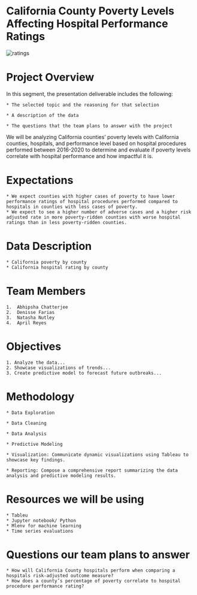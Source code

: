 # California County Poverty Levels Affecting Hospital Performance Ratings

![ratings](https://user-images.githubusercontent.com/119356418/236340784-ccbd842a-755d-4cdf-a6fa-aa115ec569b7.jpeg)


# Project Overview

In this segment, the presentation deliverable includes the following:

	* The selected topic and the reasoning for that selection 

	* A description of the data 
	
	* The questions that the team plans to answer with the project 

We will be analyzing California counties’ poverty levels with California counties, hospitals, and performance level based on hospital procedures performed between 2016-2020 to determine and evaluate if poverty levels correlate with hospital performance and how impactful it is.

# Expectations
	* We expect counties with higher cases of poverty to have lower performance ratings of hospital procedures performed compared to hospitals in counties with less cases of poverty.
	* We expect to see a higher number of adverse cases and a higher risk adjusted rate in more poverty-ridden counties with worse hospital ratings than in less poverty-ridden counties.


# Data Description
	* California poverty by county
	* California hospital rating by county


# Team Members
	1.  Abhipsha Chatterjee
	2.  Denisse Farias
	3.  Natasha Nutley
	4.  April Reyes



# Objectives
	1. Analyze the data...
	2. Showcase visualizations of trends...
	3. Create predictive model to forecast future outbreaks...
	


# Methodology
	* Data Exploration

	* Data Cleaning
	
	* Data Analysis
	
	* Predictive Modeling
	
	* Visualization: Communicate dynamic visualizations using Tableau to showcase key findings.
	
	* Reporting: Compose a comprehensive report summarizing the data analysis and predictive modeling results.

# Resources we will be using
	* Tableu
	* Jupyter notebook/ Python
	* Mlenv for machine learning 
	* Time series evaluations


# Questions our team plans to answer
	* How will California County hospitals perform when comparing a hospitals risk-adjusted outcome measure?
	* How does a county’s percentage of poverty correlate to hospital procedure performance rating?


